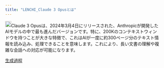```yaml
---
title: "LENCHI_Claude 3 Opusとは"
---
```


<img src='https://scrapbox.io/api/pages/nishio/gpt/icon' alt='gpt.icon' height="19.5"/>Claude 3 Opusは、2024年3月4日にリリースされた、Anthropicが開発したAIモデルの中で最も進んだバージョンです。特に、200Kのコンテキストウィンドウを持つことが大きな特徴で、これはAIが一度に約300ページ分のテキスト情報を読み込み、処理できることを意味します。これにより、長い文書の理解や複雑な会話への対応が可能になります。

[生成過程](https://chat.openai.com/share/58415902-bf73-4afa-9a82-cb9bef500d1d)
